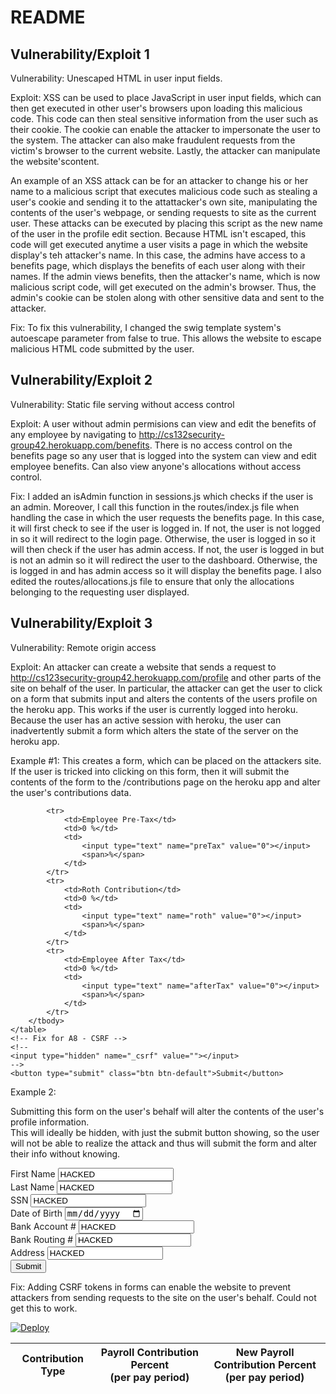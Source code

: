 README
======

Vulnerability/Exploit 1
---------------
Vulnerability: Unescaped HTML in user input fields.

Exploit:  XSS can be used to place JavaScript in user input fields, which can then get executed in other user's browsers upon loading this malicious code.  This code can then steal sensitive information from the user such as their cookie.  The cookie can enable the attacker to impersonate the user to the system.  The attacker can also make fraudulent requests from the victim's browser to the current website.  Lastly, the attacker can manipulate the website'scontent.

An example of an XSS attack can be for an attacker to change his or her name to a malicious script that executes malicious code such as stealing a user's cookie and sending it to the attattacker's own site, manipulating the contents of the user's webpage, or sending requests to site as the current user.  These attacks can be executed by placing this script as the new name of the user in the profile edit section.  Because HTML isn't escaped, this code will get executed anytime a user visits a page in which the website display's teh attacker's name.  In this case, the admins have access to a benefits page, which displays the benefits of each user along with their names.  If the admin views benefits, then the attacker's name, which is now malicious script code, will get executed on the admin's browser.  Thus, the admin's cookie can be stolen along with other sensitive data and sent to the attacker.

Fix:  To fix this vulnerability, I changed the swig template system's autoescape parameter from false to true.  This allows the website to escape malicious HTML code submitted by the user. 

Vulnerability/Exploit 2
-----------------------
Vulnerability: Static file serving without access control

Exploit: A user without admin permisions can view and edit the benefits
of any employee by navigating to http://cs132security-group42.herokuapp.com/benefits.  There is no access control on the benefits page so any user that is logged into the system can view and edit employee benefits.  Can also view anyone's allocations without access control.

Fix: I added an isAdmin function in sessions.js which checks if the user is an admin.  Moreover, I call this function in the routes/index.js file when handling the case in which the user requests the benefits page.  In this case, it will first check to see if the user is logged in.  If not, the user is not logged in so it will redirect to the login page.  Otherwise, the user is logged in so it will then check if the user has admin access.  If not, the user is logged in but is not an admin so it will redirect the user to the dashboard.  Otherwise, the is logged in and has admin access so it will display the benefits page.  I also edited the routes/allocations.js file to ensure that only the allocations belonging to the requesting user displayed.

Vulnerability/Exploit 3
-----------------------
Vulnerability: Remote origin access

Exploit:  An attacker can create a website that sends a request to http://cs123security-group42.herokuapp.com/profile and other parts of the site on behalf of the user.  In particular, the attacker can get the user to click on a form that submits input and alters the contents of the users profile on the heroku app.  This works if the user is currently logged into heroku.  Because the user has an active session with heroku, the user can inadvertently submit a form which alters the state of the server on the heroku app.  

Example #1:
This creates a form, which can be placed on the attackers site.  If the user is tricked into clicking on this form, then it will submit
the contents of the form to the /contributions page on the heroku app and alter the user's contributions data.

<form method="POST" action="http://cs132security-group42.herokuapp.com/contributions">
    <table class="table table-bordered table-hover tablesorter">
        <thead>
            <tr>
                <th>Contribution Type</th>
                <th>Payroll Contribution Percent
                    <br>(per pay period)
                    <br>
                </th>
                <th>New Payroll Contribution Percent
                    <br>(per pay period)
                    <br>
                </th>
            </tr>
        </thead>
        <tbody>

            <tr>
                <td>Employee Pre-Tax</td>
                <td>0 %</td>
                <td>
                    <input type="text" name="preTax" value="0"></input>
                    <span>%</span>
                </td>
            </tr>
            <tr>
                <td>Roth Contribution</td>
                <td>0 %</td>
                <td>
                    <input type="text" name="roth" value="0"></input>
                    <span>%</span>
                </td>
            </tr>
            <tr>
                <td>Employee After Tax</td>
                <td>0 %</td>
                <td>
                    <input type="text" name="afterTax" value="0"></input>
                    <span>%</span>
                </td>
            </tr>
        </tbody>
    </table>
    <!-- Fix for A8 - CSRF -->
    <!--
    <input type="hidden" name="_csrf" value=""></input>
    -->
    <button type="submit" class="btn btn-default">Submit</button>
</form>

Example 2:

Submitting this form on the user's behalf will alter the contents of the user's profile information.  
This will ideally be hidden, with just the submit button showing, so the user will not be able to realize
the attack and thus will submit the form and alter their info without knowing.

<form id='test' role="form" method="post" action="http://cs132security-group42.herokuapp.com/profile">
    <div class="form-group">
        <label for="firstName">First Name</label>
        <input type="text" class="form-control" id="firstName" name="firstName" value="HACKED" placeholder="Enter first name">
    </div>
    <div class="form-group">
        <label for="lastName">Last Name</label>
        <input type="text" class="form-control" id="lastName" name="lastName" value="HACKED" placeholder="Enter last name">
    </div>
    <div class="form-group">
        <label for="ssn">SSN</label>
        <input type="text" class="form-control" id="ssn" name="ssn" value="HACKED" placeholder="Enter SSN">
    </div>
    <div class="form-group">
        <label for="dob">Date of Birth</label>
        <input type="date" class="form-control" id="dob" name="dob" value="" placeholder="Enter date of birth">
    </div>
    <div class="form-group">
        <label for="bankAcc">Bank Account #</label>
        <input type="text" class="form-control" id="bankAcc" name="bankAcc" value="HACKED" placeholder="Enter bank account number">
    </div>
    <div class="form-group">
        <label for="bankRouting">Bank Routing #</label>
        <input type="text" class="form-control" id="bankRouting" name="bankRouting" value="HACKED" placeholder="Enter bank routing number">
    </div>
    <div class="form-group">
        <label for="address">Address</label>
        <input type="text" class="form-control" id="address" name="address" value="HACKED" placeholder="Enter address">
    </div>
    <input type="hidden" name="_csrf" value="" />
    <button type="submit" class="btn btn-default" name="submit">Submit</button>
</form> 

Fix: Adding CSRF tokens in forms can enable the website to prevent attackers from sending requests to the site on the user's behalf.  Could not get this to work.

<a href="https://heroku.com/deploy">
  <img src="https://www.herokucdn.com/deploy/button.svg" alt="Deploy">
</a>
